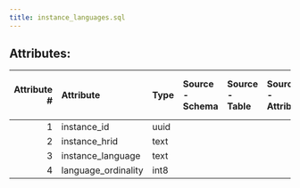 ```yaml
---
title: instance_languages.sql
---
```

## Attributes:

|   Attribute # | Attribute           | Type   | Source - Schema   | Source - Table   | Source - Attribute   | Source - Type   | Source - Multiple values   | Aggregation   | Description   | Notes   |
|--------------:|:--------------------|:-------|:------------------|:-----------------|:---------------------|:----------------|:---------------------------|:--------------|:--------------|:--------|
|             1 | instance_id         | uuid   |                   |                  |                      |                 |                            |               |               |         |
|             2 | instance_hrid       | text   |                   |                  |                      |                 |                            |               |               |         |
|             3 | instance_language   | text   |                   |                  |                      |                 |                            |               |               |         |
|             4 | language_ordinality | int8   |                   |                  |                      |                 |                            |               |               |         |